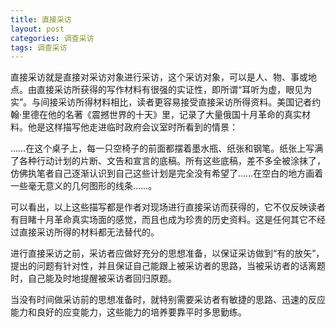 ```yaml
---
title: 直接采访
layout: post
categories: 调查采访
tags: 调查采访
---
```


直接采访就是直接对采访对象进行采访，这个采访对象，可以是人、物、事或地点。由直接采访所获得的写作材料有很强的实证性，即所谓“耳听为虚，眼见为实”。与间接采访所得材料相比，读者更容易接受直接采访所得资料。美国记者约翰·里德在他的名著《震撼世界的十天》里，记录了大量俄国十月革命的真实材料。他是这样描写他走进临时政府会议室时所看到的情景：

……在这个桌子上，每一只空椅子的前面都摆着墨水瓶、纸张和钢笔。纸张上写满了各种行动计划的片断、文告和宣言的底稿。所有这些底稿，差不多全被涂抹了，仿佛执笔者自己逐渐认识到自己这些计划是完全没有希望了……在空白的地方画着一些毫无意义的几何图形的线条……。

可以看出，以上这些描写都是作者对现场进行直接采访而获得的，它不仅反映读者有目睹十月革命真实场面的感觉，而且也成为珍贵的历史资料。这是任何其它不经过直接采访所得的材料都无法替代的。

进行直接采访之前，采访者应做好充分的思想准备，以保证采访做到“有的放矢”，提出的问题有针对性，并且保证自己能跟上被采访者的思路，当被采访者的话离题时，自己能及时地提醒被采访者回归原题。

当没有时间做采访前的思想准备时，就特别需要采访者有敏捷的思路、迅速的反应能力和良好的应变能力，这些能力的培养要靠平时多思勤练。 